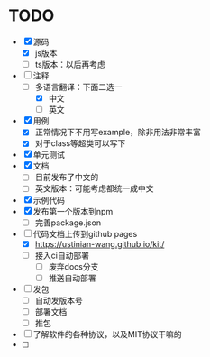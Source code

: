 # TODO

- [x] 源码
  - [x] js版本
  - [ ] ts版本：以后再考虑
- [ ] 注释
  - [ ] 多语言翻译：下面二选一
    - [x] 中文
    - [ ] 英文
- [x] 用例
  - [x] 正常情况下不用写example，除非用法非常丰富
  - [x] 对于class等超类可以写下
- [x] 单元测试
- [x] 文档
  - [ ] 目前发布了中文的
  - [ ] 英文版本：可能考虑都统一成中文
- [x] 示例代码
- [x] 发布第一个版本到npm
  - [ ] 完善package.json
- [ ] 代码文档上传到github pages
  - [x]  https://ustinian-wang.github.io/kit/
  - [ ] 接入ci自动部署
    - [ ]  废弃docs分支
    - [ ]  推送自动部署
- [ ] 发包
  - [ ]  自动发版本号
  - [ ]  部署文档
  - [ ]  推包
- [ ]  了解软件的各种协议，以及MIT协议干嘛的
- [ ]  

